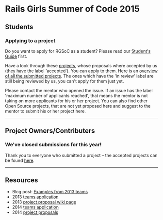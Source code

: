 
# Rails Girls Summer of Code 2015

## Students

### Applying to a project 

Do you want to apply for RGSoC as a student? Please read our [Student's Guide](http://railsgirlssummerofcode.org/students/application/) first.

Have a look through these [projects](https://github.com/rails-girls-summer-of-code/projects/issues?q=is%3Aopen+is%3Aissue+label%3Aaccepted), whose proposals where accepted by us (they have the label 'accepted'). You can apply to them. Here is an [overview of all the submitted projects](https://github.com/rails-girls-summer-of-code/projects/issues). The ones which have the 'in review' label are still being reviewed by us, you can't apply for them just yet. 


Please contact the mentor who opened the issue. If an issue has the label 'maximum number of applicants reached', that means the mentor is not taking on more applicants for his or her project. You can also find other Open Source projects, that are not yet proposed here and suggest to the mentor to submit his or her project here. 


-----


## Project Owners/Contributers

### We've closed submissions for this year!

Thank you to everyone who submitted a project – the accepted projects can be found [here](https://github.com/rails-girls-summer-of-code/projects/issues?q=is%3Aopen+is%3Aissue+label%3Aaccepted).

-----

## Resources

* Blog post: [Examples from 2013 teams](http://railsgirlssummerofcode.org/blog/where-to-start)
* 2013 [teams application](http://2013.teams.railsgirlssummerofcode.org/teams)
* 2013 [project proposal wiki page](https://github.com/rails-girls-summer-of-code/summer-of-code/wiki/Project-ideas)
* 2014 [teams application](http://2014.teams.railsgirlssummerofcode.org/teams)
* 2014 [project proposals](https://github.com/rails-girls-summer-of-code/projects-2014/)
